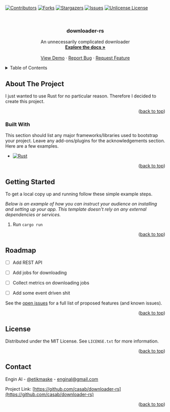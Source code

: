 <!-- Improved compatibility of back to top link: See: https://github.com/othneildrew/Best-README-Template/pull/73 -->
<a id="readme-top"></a>
<!--
*** Thanks for checking out the Best-README-Template. If you have a suggestion
*** that would make this better, please fork the repo and create a pull request
*** or simply open an issue with the tag "enhancement".
*** Don't forget to give the project a star!
*** Thanks again! Now go create something AMAZING! :D
-->



<!-- PROJECT SHIELDS -->
<!--
*** I'm using markdown "reference style" links for readability.
*** Reference links are enclosed in brackets [ ] instead of parentheses ( ).
*** See the bottom of this document for the declaration of the reference variables
*** for contributors-url, forks-url, etc. This is an optional, concise syntax you may use.
*** https://www.markdownguide.org/basic-syntax/#reference-style-links
-->
[![Contributors][contributors-shield]][contributors-url]
[![Forks][forks-shield]][forks-url]
[![Stargazers][stars-shield]][stars-url]
[![Issues][issues-shield]][issues-url]
[![Unlicense License][license-shield]][license-url]



<!-- PROJECT LOGO -->
<br />
<div align="center">
  <h3 align="center">downloader-rs</h3>

  <p align="center">
    An unnecessarily complicated downloader
    <br />
    <a href="https://github.com/casab/downloader-rs"><strong>Explore the docs »</strong></a>
    <br />
    <br />
    <a href="https://github.com/casab/downloader-rs">View Demo</a>
    ·
    <a href="https://github.com/casab/downloader-rs/issues/new?labels=bug&template=bug-report---.md">Report Bug</a>
    ·
    <a href="https://github.com/casab/downloader-rs/issues/new?labels=enhancement&template=feature-request---.md">Request Feature</a>
  </p>
</div>



<!-- TABLE OF CONTENTS -->
<details>
  <summary>Table of Contents</summary>
  <ol>
    <li>
      <a href="#about-the-project">About The Project</a>
      <ul>
        <li><a href="#built-with">Built With</a></li>
      </ul>
    </li>
    <li>
      <a href="#getting-started">Getting Started</a>
    </li>
    <li><a href="#usage">Usage</a></li>
    <li><a href="#roadmap">Roadmap</a></li>
    <li><a href="#license">License</a></li>
    <li><a href="#contact">Contact</a></li>
  </ol>
</details>



<!-- ABOUT THE PROJECT -->
## About The Project

I just wanted to use Rust for no particular reason. Therefore I decided to create this project.

<p align="right">(<a href="#readme-top">back to top</a>)</p>



### Built With

This section should list any major frameworks/libraries used to bootstrap your project. Leave any add-ons/plugins for the acknowledgements section. Here are a few examples.

* [![Rust][Rust-lang]][Rust-url]

<p align="right">(<a href="#readme-top">back to top</a>)</p>



<!-- GETTING STARTED -->
## Getting Started

To get a local copy up and running follow these simple example steps.

_Below is an example of how you can instruct your audience on installing and setting up your app. This template doesn't rely on any external dependencies or services._

1. Run ```cargo run```

<p align="right">(<a href="#readme-top">back to top</a>)</p>

<!-- ROADMAP -->
## Roadmap

- [ ] Add REST API
- [ ] Add jobs for downloading
- [ ] Collect metrics on downloading jobs
- [ ] Add some event driven shit


See the [open issues](https://github.com/casab/downloader-rs/issues) for a full list of proposed features (and known issues).

<p align="right">(<a href="#readme-top">back to top</a>)</p>


<!-- LICENSE -->
## License

Distributed under the MIT License. See `LICENSE.txt` for more information.

<p align="right">(<a href="#readme-top">back to top</a>)</p>



<!-- CONTACT -->
## Contact

Engin Al - [@etikmaske](https://twitter.com/etikmaske) - enginal@gmail.com

Project Link: [https://github.com/casab/downloader-rs](https://github.com/casab/downloader-rs)

<p align="right">(<a href="#readme-top">back to top</a>)</p>

<!-- MARKDOWN LINKS & IMAGES -->
<!-- https://www.markdownguide.org/basic-syntax/#reference-style-links -->
[contributors-shield]: https://img.shields.io/github/contributors/casab/downloader-rs.svg?style=for-the-badge
[contributors-url]: https://github.com/casab/downloader-rs/graphs/contributors
[forks-shield]: https://img.shields.io/github/forks/casab/downloader-rs.svg?style=for-the-badge
[forks-url]: https://github.com/casab/downloader-rs/network/members
[stars-shield]: https://img.shields.io/github/stars/casab/downloader-rs.svg?style=for-the-badge
[stars-url]: https://github.com/casab/downloader-rs/stargazers
[issues-shield]: https://img.shields.io/github/issues/casab/downloader-rs.svg?style=for-the-badge
[issues-url]: https://github.com/casab/downloader-rs/issues
[license-shield]: https://img.shields.io/github/license/casab/downloader-rs.svg?style=for-the-badge
[license-url]: https://github.com/casab/downloader-rs/blob/main/LICENSE.txt

[Rust-lang]: https://img.shields.io/badge/rust-000000?style=for-the-badge&logo=rust&logoColor=white
[Rust-url]: https://rust-lang.org/
